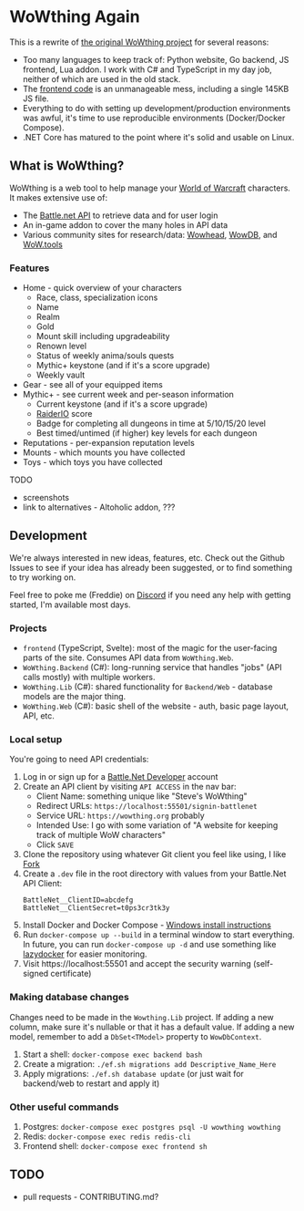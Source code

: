 # WoWthing Again

This is a rewrite of [the original WoWthing project](https://gitlab.com/thing-engineering/wowthing)
for several reasons:

- Too many languages to keep track of: Python website, Go backend, JS frontend, Lua addon.
  I work with C# and TypeScript in my day job, neither of which are used in the old stack.
- The [frontend code](https://gitlab.com/thing-engineering/wowthing/wowthing/-/tree/master/assets)
  is an unmanageable mess, including a single 145KB JS file.
- Everything to do with setting up development/production environments was awful, it's time
  to use reproducible environments (Docker/Docker Compose).
- .NET Core has matured to the point where it's solid and usable on Linux.

## What is WoWthing?

WoWthing is a web tool to help manage your [World of Warcraft](https://worldofwarcraft.com/en-us/)
characters. It makes extensive use of:
 
- The [Battle.net API](https://develop.battle.net/documentation) to retrieve data and for user
  login
- An in-game addon to cover the many holes in API data
- Various community sites for research/data: [Wowhead](https://www.wowhead.com), [WowDB](https://www.wowdb.com),
  and [WoW.tools](https://wow.tools)


### Features

- Home - quick overview of your characters
   - Race, class, specialization icons
   - Name
   - Realm
   - Gold
   - Mount skill including upgradeability
   - Renown level
   - Status of weekly anima/souls quests
   - Mythic+ keystone (and if it's a score upgrade)
   - Weekly vault
- Gear - see all of your equipped items
- Mythic+ - see current week and per-season information
   - Current keystone (and if it's a score upgrade)
   - [RaiderIO](https://raider.io) score
   - Badge for completing all dungeons in time at 5/10/15/20 level
   - Best timed/untimed (if higher) key levels for each dungeon
- Reputations - per-expansion reputation levels
- Mounts - which mounts you have collected
- Toys - which toys you have collected


TODO

- screenshots
- link to alternatives - Altoholic addon, ???


## Development

We're always interested in new ideas, features, etc. Check out the Github Issues to
see if your idea has already been suggested, or to find something to try working on.

Feel free to poke me (Freddie) on [Discord](https://discord.gg/4UkTT5y) if you need
any help with getting started, I'm available most days.

### Projects

- `frontend` (TypeScript, Svelte): most of the magic for the user-facing parts of the site.
  Consumes API data from `WoWthing.Web`. 
- `WoWthing.Backend` (C#): long-running service that handles "jobs" (API calls mostly)
  with multiple workers.
- `WoWthing.Lib` (C#): shared functionality for `Backend/Web` - database models are the major
  thing.
- `WoWthing.Web` (C#): basic shell of the website - auth, basic page layout, API, etc.

### Local setup

You're going to need API credentials:

1. Log in or sign up for a [Battle.Net Developer](https://develop.battle.net) account
1. Create an API client by visiting `API ACCESS` in the nav bar:
    - Client Name: something unique like "Steve's WoWthing"
    - Redirect URLs: `https://localhost:55501/signin-battlenet`
    - Service URL: `https://wowthing.org` probably
    - Intended Use: I go with some variation of "A website for keeping track of multiple WoW
      characters"
    - Click `SAVE`
1. Clone the repository using whatever Git client you feel like using, I like [Fork](https://git-fork.com/)
1. Create a `.dev` file in the root directory with values from your Battle.Net API Client:
    ```
    BattleNet__ClientID=abcdefg
    BattleNet__ClientSecret=t0ps3cr3tk3y
    ```
1. Install Docker and Docker Compose - [Windows install instructions](https://docs.docker.com/docker-for-windows/install/)
1. Run `docker-compose up --build` in a terminal window to start everything. In future, you can run
   `docker-compose up -d` and use something like [lazydocker](https://github.com/jesseduffield/lazydocker)
   for easier monitoring.
1. Visit https://localhost:55501 and accept the security warning (self-signed certificate)

### Making database changes

Changes need to be made in the `Wowthing.Lib` project. If adding a new column, make sure it's
nullable or that it has a  default value. If adding a new model, remember to add a `DbSet<TModel>`
property to `WowDbContext`.

1. Start a shell: `docker-compose exec backend bash`
1. Create a migration: `./ef.sh migrations add Descriptive_Name_Here`
1. Apply migrations: `./ef.sh database update` (or just wait for backend/web to restart and
   apply it)

### Other useful commands

1. Postgres: `docker-compose exec postgres psql -U wowthing wowthing`
1. Redis: `docker-compose exec redis redis-cli`
1. Frontend shell: `docker-compose exec frontend sh`


## TODO

- pull requests - CONTRIBUTING.md?
